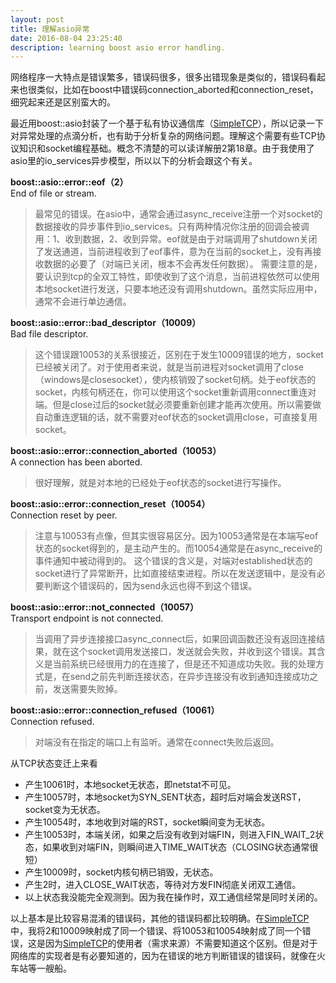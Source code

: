 ```yaml
---
layout: post  
title: 理解asio异常  
date: 2016-08-04 23:25:40  
description: learning boost asio error handling.  
---
```

>

网络程序一大特点是错误繁多，错误码很多，很多出错现象是类似的，错误码看起来也很类似，比如在boost中错误码connection_aborted和connection_reset，细究起来还是区别蛮大的。  

最近用boost::asio封装了一个基于私有协议通信库（[SimpleTCP](https://github.com/bournex/simpletcp)），所以记录一下对异常处理的点滴分析，也有助于分析复杂的网络问题。理解这个需要有些TCP协议知识和socket编程基础。概念不清楚的可以读详解册2第18章。由于我使用了asio里的io_services异步模型，所以以下的分析会跟这个有关。  


**boost::asio::error::eof（2）**  
End of file or stream.  

> 最常见的错误。在asio中，通常会通过async_receive注册一个对socket的数据接收的异步事件到io_services。只有两种情况你注册的回调会被调用：1、收到数据，2、收到异常。eof就是由于对端调用了shutdown关闭了发送通道，当前进程收到了eof事件，意为在当前的socket上，没有再接收数据的必要了（对端已关闭，根本不会再发任何数据）。
> 需要注意的是，要认识到tcp的全双工特性，即使收到了这个消息，当前进程依然可以使用本地socket进行发送，只要本地还没有调用shutdown。虽然实际应用中，通常不会进行单边通信。


**boost::asio::error::bad_descriptor（10009）**  
Bad file descriptor.  

> 这个错误跟10053的关系很接近，区别在于发生10009错误的地方，socket已经被关闭了。对于使用者来说，就是当前进程对socket调用了close（windows是closesocket），使内核销毁了socket句柄。处于eof状态的socket，内核句柄还在，你可以使用这个socket重新调用connect重连对端。但是close过后的socket就必须要重新创建才能再次使用。所以需要做自动重连逻辑的话，就不需要对eof状态的socket调用close，可直接复用socket。

**boost::asio::error::connection_aborted（10053）**  
A connection has been aborted.  

> 很好理解，就是对本地的已经处于eof状态的socket进行写操作。

**boost::asio::error::connection_reset（10054）**  
Connection reset by peer.  

> 注意与10053有点像，但其实很容易区分。因为10053通常是在本端写eof状态的socket得到的，是主动产生的。而10054通常是在async_receive的事件通知中被动得到的。
> 这个错误的含义是，对端对established状态的socket进行了异常断开，比如直接结束进程。所以在发送逻辑中，是没有必要判断这个错误码的，因为send永远也得不到这个错误。

**boost::asio::error::not_connected（10057）**  
Transport endpoint is not connected.  

> 当调用了异步连接接口async_connect后，如果回调函数还没有返回连接结果，就在这个socket调用发送接口，发送就会失败，并收到这个错误。其含义是当前系统已经很用力的在连接了，但是还不知道成功失败。我的处理方式是，在send之前先判断连接状态，在异步连接没有收到通知连接成功之前，发送需要失败掉。

**boost::asio::error::connection_refused（10061）**  
Connection refused.  

> 对端没有在指定的端口上有监听。通常在connect失败后返回。



从TCP状态变迁上来看  
- 产生10061时，本地socket无状态，即netstat不可见。  
- 产生10057时，本地socket为SYN_SENT状态，超时后对端会发送RST，socket变为无状态。  
- 产生10054时，本地收到对端的RST，socket瞬间变为无状态。  
- 产生10053时，本端关闭，如果之后没有收到对端FIN，则进入FIN_WAIT_2状态，如果收到对端FIN，则瞬间进入TIME_WAIT状态（CLOSING状态通常很短）  
- 产生10009时，socket内核句柄已销毁，无状态。  
- 产生2时，进入CLOSE_WAIT状态，等待对方发FIN彻底关闭双工通信。  
- 以上状态我没能完全观测到。因为我在操作时，双工通信经常是同时关闭的。  


以上基本是比较容易混淆的错误码，其他的错误码都比较明确。在[SimpleTCP](https://github.com/bournex/simpletcp)中，我将2和10009映射成了同一个错误、将10053和10054映射成了同一个错误，这是因为[SimpleTCP](https://github.com/bournex/simpletcp)的使用者（需求来源）不需要知道这个区别。但是对于网络库的实现者是有必要知道的，因为在错误的地方判断错误的错误码，就像在火车站等一艘船。  
